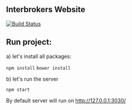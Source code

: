Interbrokers Website
----

[![Build Status](https://travis-ci.org/garciadiazjaime/website-interbrokers.svg)](https://travis-ci.org/garciadiazjaime/website-interbrokers)

Run project:
----
a) let's install all packages:

`npm install`
`bower install`

b) let's run the server

`npm start`

By default server will run on http://127.0.0.1:3030/

